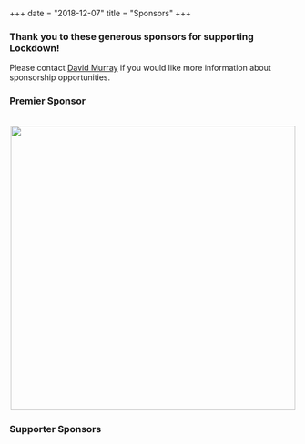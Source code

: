+++
date = "2018-12-07"
title = "Sponsors"
+++

### Thank you to these generous sponsors for supporting Lockdown!

Please contact [David Murray](mailto:djmurray@buffalo.edu?subject=Lockdown+Sponsorship) if you would like more information about sponsorship opportunities.

### **Premier Sponsor**
<div style="text-align: center">
  <br>
  <img src="../M_T.png" style="width:500px;">
 <!-- <img src="../DNORTH.png" style="width:450px;"> -->
</div>

### **Supporter Sponsors**
<!--
<div style="text-align: center">
  <img src="../verizon.jpg" style="width:350px">
  <img src="../Healthnow.png" style="width:350px;margin-top:2rem">
</div>
-->

